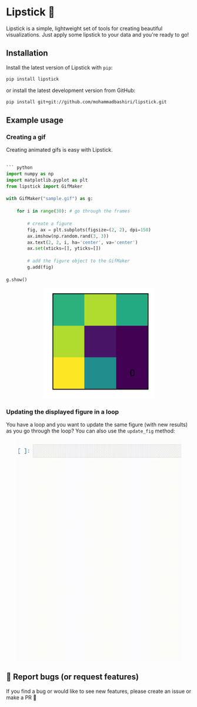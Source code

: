 # Lipstick 💄

Lipstick is a simple, lightweight set of tools for creating beautiful visualizations.
Just apply some lipstick to your data and you're ready to go!

## Installation

Install the latest version of Lipstick with `pip`:

```bash
pip install lipstick
```

or install the latest development version from GitHub:

```bash
pip install git+git://github.com/mohammadbashiri/lipstick.git
```

## Example usage

### Creating a gif

Creating animated gifs is easy with Lipstick.

```python

``` python
import numpy as np
import matplotlib.pyplot as plt
from lipstick import GifMaker

with GifMaker("sample.gif") as g:
    
    for i in range(30): # go through the frames

        # create a figure
        fig, ax = plt.subplots(figsize=(2, 2), dpi=150)
        ax.imshow(np.random.rand(3, 3))
        ax.text(2, 2, i, ha='center', va='center')
        ax.set(xticks=[], yticks=[])
        
        # add the figure object to the GifMaker
        g.add(fig)
        
g.show()
```

<p align="center">
  <img width="300" height="300" src="images/sample.gif">
</p>

### Updating the displayed figure in a loop

You have a loop and you want to update the same figure (with new results) as you go through the loop? You can also use the `update_fig` method:

<p align="center">
  <img width="450" height="600" src="images/update_fig_demo.gif">
</p>

## :bug: Report bugs (or request features)

If you find a bug or would like to see new features, please create an issue or make a PR :star2:
